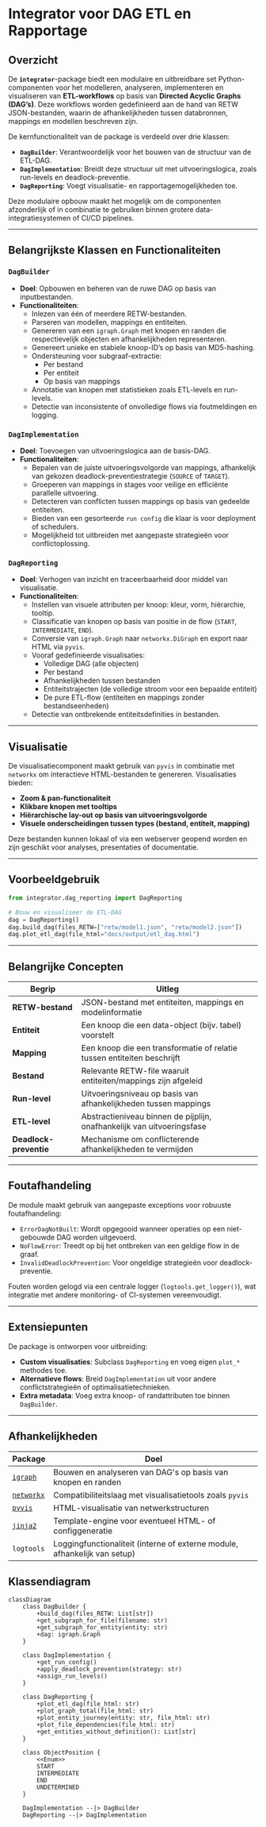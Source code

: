 # Integrator voor DAG ETL en Rapportage

## Overzicht

De **`integrator`**-package biedt een modulaire en uitbreidbare set Python-componenten voor het modelleren, analyseren, implementeren en visualiseren van **ETL-workflows** op basis van **Directed Acyclic Graphs (DAG’s)**. Deze workflows worden gedefinieerd aan de hand van RETW JSON-bestanden, waarin de afhankelijkheden tussen databronnen, mappings en modellen beschreven zijn.

De kernfunctionaliteit van de package is verdeeld over drie klassen:

- **`DagBuilder`**: Verantwoordelijk voor het bouwen van de structuur van de ETL-DAG.
- **`DagImplementation`**: Breidt deze structuur uit met uitvoeringslogica, zoals run-levels en deadlock-preventie.
- **`DagReporting`**: Voegt visualisatie- en rapportagemogelijkheden toe.

Deze modulaire opbouw maakt het mogelijk om de componenten afzonderlijk of in combinatie te gebruiken binnen grotere data-integratiesystemen of CI/CD pipelines.

---

## Belangrijkste Klassen en Functionaliteiten

### `DagBuilder`

- **Doel**: Opbouwen en beheren van de ruwe DAG op basis van inputbestanden.
- **Functionaliteiten**:
  - Inlezen van één of meerdere RETW-bestanden.
  - Parseren van modellen, mappings en entiteiten.
  - Genereren van een `igraph.Graph` met knopen en randen die respectievelijk objecten en afhankelijkheden representeren.
  - Genereert unieke en stabiele knoop-ID’s op basis van MD5-hashing.
  - Ondersteuning voor subgraaf-extractie:
    - Per bestand
    - Per entiteit
    - Op basis van mappings
  - Annotatie van knopen met statistieken zoals ETL-levels en run-levels.
  - Detectie van inconsistente of onvolledige flows via foutmeldingen en logging.

### `DagImplementation`

- **Doel**: Toevoegen van uitvoeringslogica aan de basis-DAG.
- **Functionaliteiten**:
  - Bepalen van de juiste uitvoeringsvolgorde van mappings, afhankelijk van gekozen deadlock-preventiestrategie (`SOURCE` of `TARGET`).
  - Groeperen van mappings in stages voor veilige en efficiënte parallelle uitvoering.
  - Detecteren van conflicten tussen mappings op basis van gedeelde entiteiten.
  - Bieden van een gesorteerde `run config` die klaar is voor deployment of schedulers.
  - Mogelijkheid tot uitbreiden met aangepaste strategieën voor conflictoplossing.

### `DagReporting`

- **Doel**: Verhogen van inzicht en traceerbaarheid door middel van visualisatie.
- **Functionaliteiten**:
  - Instellen van visuele attributen per knoop: kleur, vorm, hiërarchie, tooltip.
  - Classificatie van knopen op basis van positie in de flow (`START`, `INTERMEDIATE`, `END`).
  - Conversie van `igraph.Graph` naar `networkx.DiGraph` en export naar HTML via `pyvis`.
  - Vooraf gedefinieerde visualisaties:
    - Volledige DAG (alle objecten)
    - Per bestand
    - Afhankelijkheden tussen bestanden
    - Entiteitstrajecten (de volledige stroom voor een bepaalde entiteit)
    - De pure ETL-flow (entiteiten en mappings zonder bestandseenheden)
  - Detectie van ontbrekende entiteitsdefinities in bestanden.

---

## Visualisatie

De visualisatiecomponent maakt gebruik van `pyvis` in combinatie met `networkx` om interactieve HTML-bestanden te genereren. Visualisaties bieden:
- **Zoom & pan-functionaliteit**
- **Klikbare knopen met tooltips**
- **Hiërarchische lay-out op basis van uitvoeringsvolgorde**
- **Visuele onderscheidingen tussen types (bestand, entiteit, mapping)**

Deze bestanden kunnen lokaal of via een webserver geopend worden en zijn geschikt voor analyses, presentaties of documentatie.

---

## Voorbeeldgebruik

```python
from integrator.dag_reporting import DagReporting

# Bouw en visualiseer de ETL-DAG
dag = DagReporting()
dag.build_dag(files_RETW=["retw/model1.json", "retw/model2.json"])
dag.plot_etl_dag(file_html="docs/output/etl_dag.html")
```

---

## Belangrijke Concepten

| Begrip               | Uitleg                                                                 |
|----------------------|------------------------------------------------------------------------|
| **RETW-bestand**     | JSON-bestand met entiteiten, mappings en modelinformatie               |
| **Entiteit**         | Een knoop die een data-object (bijv. tabel) voorstelt                  |
| **Mapping**          | Een knoop die een transformatie of relatie tussen entiteiten beschrijft|
| **Bestand**          | Relevante RETW-file waaruit entiteiten/mappings zijn afgeleid          |
| **Run-level**        | Uitvoeringsniveau op basis van afhankelijkheden tussen mappings        |
| **ETL-level**        | Abstractieniveau binnen de pijplijn, onafhankelijk van uitvoeringsfase |
| **Deadlock-preventie** | Mechanisme om conflicterende afhankelijkheden te vermijden            |

---

## Foutafhandeling

De module maakt gebruik van aangepaste exceptions voor robuuste foutafhandeling:

- `ErrorDagNotBuilt`: Wordt opgegooid wanneer operaties op een niet-gebouwde DAG worden uitgevoerd.
- `NoFlowError`: Treedt op bij het ontbreken van een geldige flow in de graaf.
- `InvalidDeadlockPrevention`: Voor ongeldige strategieën voor deadlock-preventie.

Fouten worden gelogd via een centrale logger (`logtools.get_logger()`), wat integratie met andere monitoring- of CI-systemen vereenvoudigt.

---

## Extensiepunten

De package is ontworpen voor uitbreiding:

- **Custom visualisaties**: Subclass `DagReporting` en voeg eigen `plot_*` methodes toe.
- **Alternatieve flows**: Breid `DagImplementation` uit voor andere conflictstrategieën of optimalisatietechnieken.
- **Extra metadata**: Voeg extra knoop- of randattributen toe binnen `DagBuilder`.

---

## Afhankelijkheden

| Package     | Doel                                                              |
|-------------|-------------------------------------------------------------------|
| [`igraph`](https://igraph.org/python/)   | Bouwen en analyseren van DAG's op basis van knopen en randen           |
| [`networkx`](https://networkx.org/)     | Compatibiliteitslaag met visualisatietools zoals `pyvis`               |
| [`pyvis`](https://pyvis.readthedocs.io/) | HTML-visualisatie van netwerkstructuren                                |
| [`jinja2`](https://jinja.palletsprojects.com/) | Template-engine voor eventueel HTML- of configgeneratie                |
| `logtools`  | Loggingfunctionaliteit (interne of externe module, afhankelijk van setup) |

## Klassendiagram

```mermaid
classDiagram
    class DagBuilder {
        +build_dag(files_RETW: List[str])
        +get_subgraph_for_file(filename: str)
        +get_subgraph_for_entity(entity: str)
        +dag: igraph.Graph
    }

    class DagImplementation {
        +get_run_config()
        +apply_deadlock_prevention(strategy: str)
        +assign_run_levels()
    }

    class DagReporting {
        +plot_etl_dag(file_html: str)
        +plot_graph_total(file_html: str)
        +plot_entity_journey(entity: str, file_html: str)
        +plot_file_dependencies(file_html: str)
        +get_entities_without_definition(): List[str]
    }

    class ObjectPosition {
        <<Enum>>
        START
        INTERMEDIATE
        END
        UNDETERMINED
    }

    DagImplementation --|> DagBuilder
    DagReporting --|> DagImplementation
```
